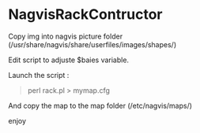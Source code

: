 NagvisRackContructor
====================

Copy img into nagvis picture folder (/usr/share/nagvis/share/userfiles/images/shapes/)

Edit script to adjuste $baies variable.

Launch the script :

>perl rack.pl > mymap.cfg

And copy the map to the map folder (/etc/nagvis/maps/)

enjoy
